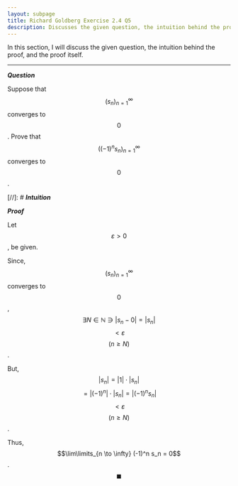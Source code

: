 ```yaml
---
layout: subpage
title: Richard Goldberg Exercise 2.4 Q5
description: Discusses the given question, the intuition behind the proof, and the proof itself
---
```


In this section, I will discuss the given question, the intuition behind the proof, and the
proof itself.

---

_**Question**_

Suppose that $$(s_n)_{n=1}^\infty$$ converges to $$0$$. Prove that $$((-1)^n s_n)_{n=1}^\infty$$
converges to $$0$$.

[//]: # _**Intuition**_

_**Proof**_

Let $$\varepsilon > 0$$, be given.

Since, $$(s_n)_{n=1}^\infty$$ converges to $$0$$,
$$\exists N \in \mathbb{N} \ni \lvert s_n - 0 \rvert = \lvert s_n \rvert$$ $$< \varepsilon$$
$$(n \geqslant N)$$.

But, $$\lvert s_n \rvert = \lvert 1 \rvert \cdot \lvert s_n \rvert$$
$$= \lvert (-1)^n \rvert \cdot \lvert s_n \rvert = \lvert (-1)^n s_n \rvert$$
$$< \varepsilon$$ $$(n \geqslant N)$$.

Thus, $$\lim\limits_{n \to \infty} (-1)^n s_n = 0$$. $$\blacksquare$$
